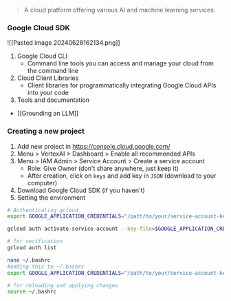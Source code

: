 > A cloud platform offering various AI and machine learning services.

### Google Cloud SDK
![[Pasted image 20240628162134.png]]

1. Google Cloud CLI
	- Command line tools you can access and manage your cloud from the command line
2. Cloud Client Libraries
	- Client libraries for programmatically integrating Google Cloud APIs into your code
3. Tools and documentation


- [[Grounding an LLM]]

### Creating a new project
1. Add new project in https://console.cloud.google.com/
2. Menu > VertexAI > Dashboard > Enable all recommended APIs
3. Menu > IAM Admin > Service Account > Create a service account
	- Role: Give Owner (don't share anywhere, just keep it)
	- After creation, click on `keys` and add key in `JSON` (download to your computer)
4. Download Google Cloud SDK (if you haven't)
5. Setting the environment
```bash
# Authenticating gcloud
export GOOGLE_APPLICATION_CREDENTIALS="/path/to/your/service-account-key.json"

gcloud auth activate-service-account --key-file=$GOOGLE_APPLICATION_CREDENTIALS

# for verification
gcloud auth list

nano ~/.bashrc 
#adding this to ~/.bashrc
export GOOGLE_APPLICATION_CREDENTIALS="/path/to/your/service-account-key.json"

# for reloading and applying changes
source ~/.bashrc
```
